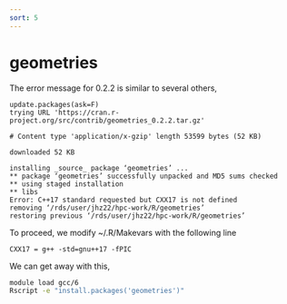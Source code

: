 ```yaml
---
sort: 5
---
```


# geometries

The error message for 0.2.2 is similar to several others,

```
update.packages(ask=F)
trying URL 'https://cran.r-project.org/src/contrib/geometries_0.2.2.tar.gz'

# Content type 'application/x-gzip' length 53599 bytes (52 KB)

downloaded 52 KB

installing _source_ package ‘geometries’ ...
** package ‘geometries’ successfully unpacked and MD5 sums checked
** using staged installation
** libs
Error: C++17 standard requested but CXX17 is not defined
removing ‘/rds/user/jhz22/hpc-work/R/geometries’
restoring previous ‘/rds/user/jhz22/hpc-work/R/geometries’
```

To proceed, we modify ~/.R/Makevars with the following line

```
CXX17 = g++ -std=gnu++17 -fPIC
```

We can get away with this,

```bash
module load gcc/6
Rscript -e "install.packages('geometries')"
```
